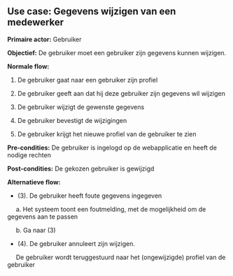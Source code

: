 ## Use case: Gegevens wijzigen van een medewerker

**Primaire actor:** Gebruiker

**Objectief:** De gebruiker moet een gebruiker zijn gegevens kunnen wijzigen.

**Normale flow:**

1. De gebruiker gaat naar een gebruiker zijn profiel

2. De gebruiker geeft aan dat hij deze gebruiker zijn gegevens wil wijzigen

3. De gebruiker wijzigt de gewenste gegevens

4. De gebruiker bevestigt de wijzigingen

5. De gebruiker krijgt het nieuwe profiel van de gebruiker te zien


**Pre-condities:** De gebruiker is ingelogd op de webapplicatie en heeft de nodige rechten

**Post-condities:** De gekozen gebruiker is gewijzigd

**Alternatieve flow:**
* (3). De gebruiker heeft foute gegevens ingegeven
 
&nbsp;&nbsp;&nbsp;&nbsp; a. Het systeem toont een foutmelding, met de mogelijkheid om de gegevens aan te passen

&nbsp;&nbsp;&nbsp;&nbsp; b. Ga naar (3)

* (4). De gebruiker annuleert zijn wijzigen.

&nbsp;&nbsp;&nbsp;&nbsp; De gebruiker wordt teruggestuurd naar het (ongewijzigde) profiel van de gebruiker
